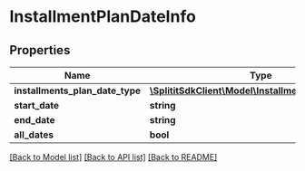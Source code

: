 # InstallmentPlanDateInfo

## Properties
Name | Type | Description | Notes
------------ | ------------- | ------------- | -------------
**installments_plan_date_type** | [**\SplititSdkClient\Model\InstallmentsPlanDateType**](InstallmentsPlanDateType.md) |  | 
**start_date** | **string** |  | [optional] 
**end_date** | **string** |  | [optional] 
**all_dates** | **bool** |  | 

[[Back to Model list]](../README.md#documentation-for-models) [[Back to API list]](../README.md#documentation-for-api-endpoints) [[Back to README]](../README.md)



